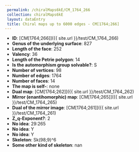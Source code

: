 ```yaml
--- 
 permalink: /chiralMaps6kE/CM_1764_266 
 collection: chiralMaps6kE
 layout: dataEntry
 title: Chiral maps up to 6000 edges - CM[1764;266]
---
```


- **ID**: [CM[1764;266]]({{ site.url }}/test/CM_1764_266)
- **Genus of the underlying surface**: 827
- **Length of the face**: 252
- **Valency**: 36
- **Length of the Petrie polygon**: 14
- **Is the automorphism group solvable?**: S
- **Number of vertices**: 98
- **Number of edges**: 1764
- **Number of faces**: 14
- **The map is self-**: none
- **Dual map**: [CM[1764;262]]({{ site.url }}/test/CM_1764_262)
- **Mirror (enantihomorphic) map**: [CM[1764;265]]({{ site.url }}/test/CM_1764_265)
- **Dual of the mirror image**: [CM[1764;261]]({{ site.url }}/test/CM_1764_261)
- **Z_q-Exponent?**: 2
- **No idea**:  29:265
- **No idea**: Y
- **No idea**: Y
- **Skeleton**: Sk(98;9)^6
- **Some other kind of skeleton**: nan
